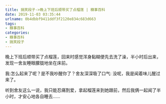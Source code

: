 ```yaml
---
title: 搞笑段子->晚上下班后顺带买了点榴莲 | 糗事百科
date: 2019-11-03 03:35:44
urlname: 0b4dbbf9411ddf3f2120e834c683d663
tags: 
- 糗事百科
categories:
- 糗事百科
- 搞笑段子
---
```

晚上下班后顺带买了点榴莲，回来时感觉浑身黏糊便先去洗了澡，半小时后出来，发现一舍友睡眼朦胧地坐在床前。

我:怎么起来了呢？是不我吵醒你了？舍友深深吸了口气: 没呢，我是闻着味儿醒过来了。

听到舍友这么一说，我只能忍痛割爱，拿起榴莲来到她跟前，然后我俩一起闻了半小时，才安心地各自睡去……


